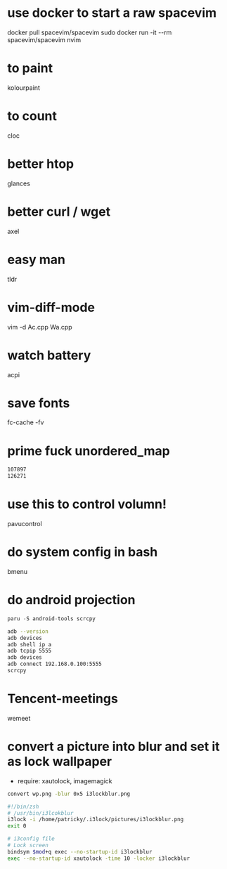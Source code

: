 # use docker to start a raw spacevim
docker pull spacevim/spacevim
sudo docker run -it --rm spacevim/spacevim nvim

# to paint
kolourpaint

# to count
cloc

# better htop
glances

# better curl / wget
axel

# easy man
tldr

# vim-diff-mode
vim -d Ac.cpp Wa.cpp

# watch battery
acpi

# save fonts
fc-cache -fv

# prime fuck unordered_map
```txt
107897
126271
```

# use this to control volumn!
pavucontrol

# do system config in bash
bmenu

# do android projection

```cpp
paru -S android-tools scrcpy
```

```bash
adb --version
adb devices
adb shell ip a
adb tcpip 5555
adb devices
adb connect 192.168.0.100:5555
scrcpy
```

# Tencent-meetings
wemeet

# convert a picture into blur and set it as lock wallpaper

 + require: xautolock, imagemagick

```bash
convert wp.png -blur 0x5 i3lockblur.png
```

```bash
#!/bin/zsh
# /usr/bin/i3lcokblur
i3lock -i /home/patricky/.i3lock/pictures/i3lockblur.png
exit 0
```

```bash
# i3config file
# Lock screen
bindsym $mod+q exec --no-startup-id i3lockblur
exec --no-startup-id xautolock -time 10 -locker i3lockblur
```
